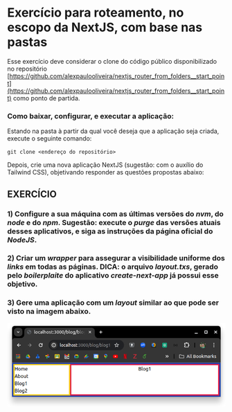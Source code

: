 # Exercício para roteamento, no escopo da NextJS, com base nas pastas

Esse exercício deve considerar o clone do código público disponibilizado no repositório [https://github.com/alexpaulooliveira/nextjs_router_from_folders__start_point](https://github.com/alexpaulooliveira/nextjs_router_from_folders__start_point) como ponto de partida. 

### Como baixar, configurar, e executar a aplicação:

Estando na pasta à partir da qual você deseja que a aplicação seja criada, execute o seguinte comando:

```
git clone <endereço do repositório>
```

Depois, crie uma nova aplicação NextJS (sugestão: com o auxílio do Tailwind CSS), objetivando responder as questões propostas abaixo:

## EXERCÍCIO

### 1) Configure a sua máquina com as últimas versões do *nvm*, do *node* e do *npm*. Sugestão: execute o *purge* das versões atuais desses aplicativos, e siga as instruções da página oficial do *NodeJS*.

### 2) Criar um *wrapper* para assegurar a visibilidade uniforme dos *links* em todas as páginas. DICA: o arquivo *layout.txs*, gerado pelo *boilerplaite* do aplicativo *create-next-app* já possui esse objetivo.

### 3) Gere uma aplicação com um *layout* similar ao que pode ser visto na imagem abaixo.

![Aplicação de Alex](./app.png)
